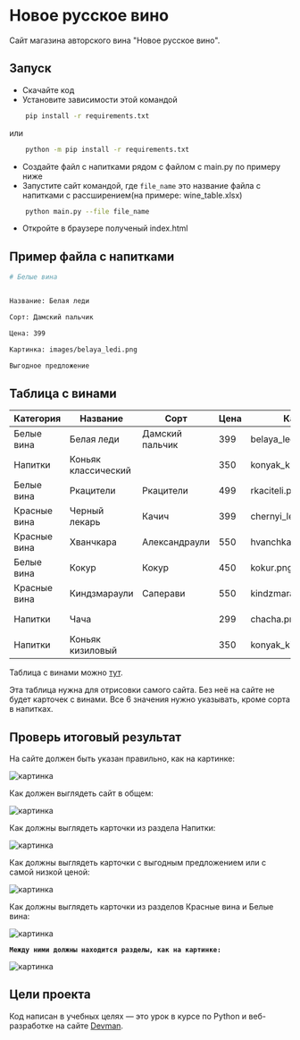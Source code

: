 # Новое русское вино

Сайт магазина авторского вина "Новое русское вино".

## Запуск

- Скачайте код
- Установите зависимости этой командой

```sh
    pip install -r requirements.txt
```
или
```sh
    python -m pip install -r requirements.txt
```
- Создайте файл с напитками рядом с файлом с main.py по примеру ниже
- Запустите сайт командой, где `file_name` это название файла с напитками с рассширением(на примере: wine_table.xlsx)

```sh
    python main.py --file file_name
```

- Откройте в браузере полученый index.html

## Пример файла с напитками
```sh
# Белые вина


Название: Белая леди

Сорт: Дамский пальчик

Цена: 399

Картинка: images/belaya_ledi.png

Выгодное предложение
```

## Таблица с винами

| Категория    | Название             | Сорт            | Цена | Картинка                 | Акция                |
|--------------|----------------------|-----------------|------|--------------------------|----------------------|
| Белые вина   | Белая леди           | Дамский пальчик | 399  | belaya_ledi.png          | Выгодное предложение |
| Напитки      | Коньяк классический  |                 | 350  | konyak_klassicheskyi.png |                      |
| Белые вина   | Ркацители            | Ркацители       | 499  | rkaciteli.png            |                      |
| Красные вина | Черный лекарь        | Качич           | 399  | chernyi_lekar.png        |                      |
| Красные вина | Хванчкара            | Александраули   | 550  | hvanchkara.png           |                      |
| Белые вина   | Кокур                | Кокур           | 450  | kokur.png                |                      |
| Красные вина | Киндзмараули         | Саперави        | 550  | kindzmarauli.png         |                      |
| Напитки      | Чача                 |                 | 299  | chacha.png               | Выгодное предложение |
| Напитки      | Коньяк кизиловый     |                 | 350  | konyak_kizilovyi.png     |                      |

Таблица с винами можно [тут](https://lyl.su/EADQ).

Эта таблица нужна для отрисовки самого сайта. Без неё на сайте не будет карточек с винами. Все 6 значения нужно указывать, кроме сорта в напитках.

## Проверь итоговый результат

На сайте должен быть указан правильно, как на картинке:

![картинка](https://dvmn.org/media/business_age.png)

Как должен выглядеть сайт в общем:

![картинка](https://dvmn.org/media/lesson_1_separate_to_types.png)

Как должны выглядеть карточки из раздела Напитки:

![картинка](https://dvmn.org/media/lesson_1_brandies.png)

Как должны выглядеть карточки с выгодным предложением или с самой низкой ценой:

![картинка](https://dvmn.org/media/lesson1_cheapest_wine_card.png)

Как должны выглядеть карточки из разделов Красные вина и Белые вина:

![картинка](https://dvmn.org/media/lesson_1_add_two_wine_cards.png)

**`Между ними должны находится разделы, как на картинке:`**

![картинка](https://dvmn.org/media/lesson_1_separate_to_types.png)

## Цели проекта

Код написан в учебных целях — это урок в курсе по Python и веб-разработке на сайте [Devman](https://dvmn.org).
